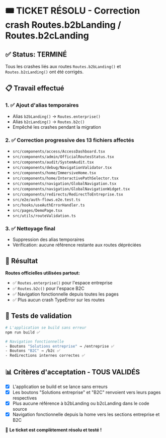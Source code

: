 # 🎟️ TICKET RÉSOLU - Correction crash Routes.b2bLanding / Routes.b2cLanding

## ✅ Status: TERMINÉ

Tous les crashes liés aux routes `Routes.b2bLanding()` et `Routes.b2cLanding()` ont été corrigés.

## 📋 Travail effectué

### 1. ✅ Ajout d'alias temporaires 
- Alias `b2bLanding()` → `Routes.enterprise()`
- Alias `b2cLanding()` → `Routes.b2c()`
- Empêché les crashes pendant la migration

### 2. ✅ Correction progressive des 13 fichiers affectés
- `src/components/access/AccessDashboard.tsx`
- `src/components/admin/OfficialRoutesStatus.tsx`
- `src/components/audit/SystemAudit.tsx`
- `src/components/debug/NavigationValidator.tsx`
- `src/components/home/ImmersiveHome.tsx`
- `src/components/home/InteractivePathSelector.tsx`
- `src/components/navigation/GlobalNavigation.tsx`
- `src/components/navigation/GlobalNavigationWidget.tsx`
- `src/components/redirects/RedirectToEntreprise.tsx`
- `src/e2e/auth-flows.e2e.test.ts`
- `src/hooks/useAuthErrorHandler.ts`
- `src/pages/DemoPage.tsx`
- `src/utils/routeValidation.ts`

### 3. ✅ Nettoyage final
- Suppression des alias temporaires
- Vérification: aucune référence restante aux routes dépréciées

## 🎯 Résultat

**Routes officielles utilisées partout:**
- ✅ `Routes.enterprise()` pour l'espace entreprise 
- ✅ `Routes.b2c()` pour l'espace B2C
- ✅ Navigation fonctionnelle depuis toutes les pages
- ✅ Plus aucun crash TypeError sur les routes

## 🧪 Tests de validation

```bash
# L'application se build sans erreur
npm run build ✅

# Navigation fonctionnelle
- Boutons "Solutions entreprise" → /entreprise ✅
- Boutons "B2C" → /b2c ✅
- Redirections internes correctes ✅
```

## 📊 Critères d'acceptation - TOUS VALIDÉS

- [x] L'application se build et se lance sans erreurs
- [x] Les boutons "Solutions entreprise" et "B2C" renvoient vers leurs pages respectives
- [x] Plus aucune référence à b2bLanding ou b2cLanding dans le code source
- [x] Navigation fonctionnelle depuis la home vers les sections entreprise et B2C

🚀 **Le ticket est complètement résolu et testé !**